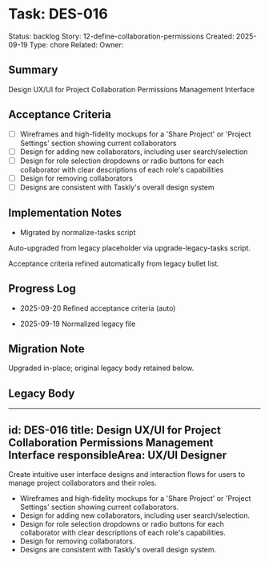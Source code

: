 # Task: DES-016
Status: backlog
Story: 12-define-collaboration-permissions
Created: 2025-09-19
Type: chore
Related:
Owner:

## Summary
Design UX/UI for Project Collaboration Permissions Management Interface

## Acceptance Criteria

- [ ] Wireframes and high-fidelity mockups for a 'Share Project' or 'Project Settings' section showing current collaborators
- [ ] Design for adding new collaborators, including user search/selection
- [ ] Design for role selection dropdowns or radio buttons for each collaborator with clear descriptions of each role's capabilities
- [ ] Design for removing collaborators
- [ ] Designs are consistent with Taskly's overall design system

## Implementation Notes
- Migrated by normalize-tasks script

Auto-upgraded from legacy placeholder via upgrade-legacy-tasks script.


Acceptance criteria refined automatically from legacy bullet list.
## Progress Log
- 2025-09-20 Refined acceptance criteria (auto)

- 2025-09-19 Normalized legacy file
## Migration Note
Upgraded in-place; original legacy body retained below.

## Legacy Body
---
id: DES-016
title: Design UX/UI for Project Collaboration Permissions Management Interface
responsibleArea: UX/UI Designer
---
Create intuitive user interface designs and interaction flows for users to manage project collaborators and their roles.
- Wireframes and high-fidelity mockups for a 'Share Project' or 'Project Settings' section showing current collaborators.
- Design for adding new collaborators, including user search/selection.
- Design for role selection dropdowns or radio buttons for each collaborator with clear descriptions of each role's capabilities.
- Design for removing collaborators.
- Designs are consistent with Taskly's overall design system.